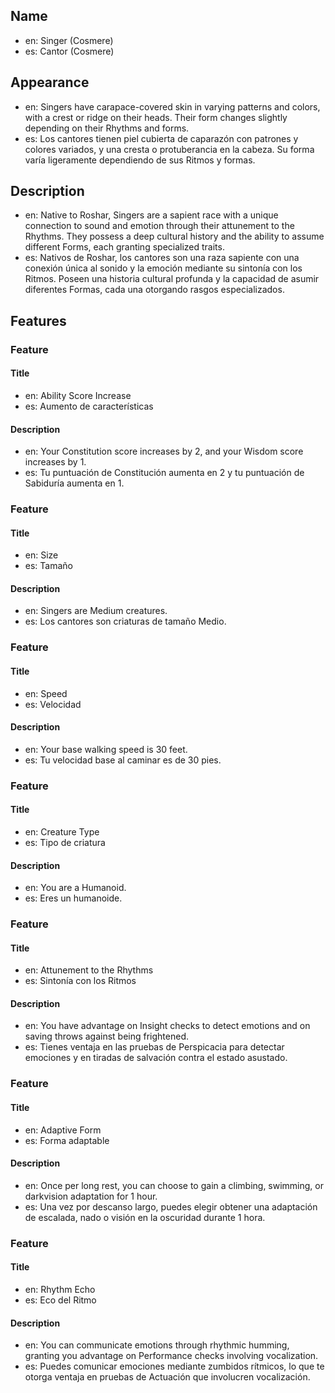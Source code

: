 ## Name

- en: Singer (Cosmere)
- es: Cantor (Cosmere)

## Appearance

- en: Singers have carapace-covered skin in varying patterns and colors, with a crest or ridge on their heads. Their form changes slightly depending on their Rhythms and forms.
- es: Los cantores tienen piel cubierta de caparazón con patrones y colores variados, y una cresta o protuberancia en la cabeza. Su forma varía ligeramente dependiendo de sus Ritmos y formas.

## Description

- en: Native to Roshar, Singers are a sapient race with a unique connection to sound and emotion through their attunement to the Rhythms. They possess a deep cultural history and the ability to assume different Forms, each granting specialized traits.
- es: Nativos de Roshar, los cantores son una raza sapiente con una conexión única al sonido y la emoción mediante su sintonía con los Ritmos. Poseen una historia cultural profunda y la capacidad de asumir diferentes Formas, cada una otorgando rasgos especializados.

## Features

### Feature

#### Title

- en: Ability Score Increase
- es: Aumento de características

#### Description

- en: Your Constitution score increases by 2, and your Wisdom score increases by 1.
- es: Tu puntuación de Constitución aumenta en 2 y tu puntuación de Sabiduría aumenta en 1.

### Feature

#### Title

- en: Size
- es: Tamaño

#### Description

- en: Singers are Medium creatures.
- es: Los cantores son criaturas de tamaño Medio.

### Feature

#### Title

- en: Speed
- es: Velocidad

#### Description

- en: Your base walking speed is 30 feet.
- es: Tu velocidad base al caminar es de 30 pies.

### Feature

#### Title

- en: Creature Type
- es: Tipo de criatura

#### Description

- en: You are a Humanoid.
- es: Eres un humanoide.

### Feature

#### Title

- en: Attunement to the Rhythms
- es: Sintonía con los Ritmos

#### Description

- en: You have advantage on Insight checks to detect emotions and on saving throws against being frightened.
- es: Tienes ventaja en las pruebas de Perspicacia para detectar emociones y en tiradas de salvación contra el estado asustado.

### Feature

#### Title

- en: Adaptive Form
- es: Forma adaptable

#### Description

- en: Once per long rest, you can choose to gain a climbing, swimming, or darkvision adaptation for 1 hour.
- es: Una vez por descanso largo, puedes elegir obtener una adaptación de escalada, nado o visión en la oscuridad durante 1 hora.

### Feature

#### Title

- en: Rhythm Echo
- es: Eco del Ritmo

#### Description

- en: You can communicate emotions through rhythmic humming, granting you advantage on Performance checks involving vocalization.
- es: Puedes comunicar emociones mediante zumbidos rítmicos, lo que te otorga ventaja en pruebas de Actuación que involucren vocalización.
